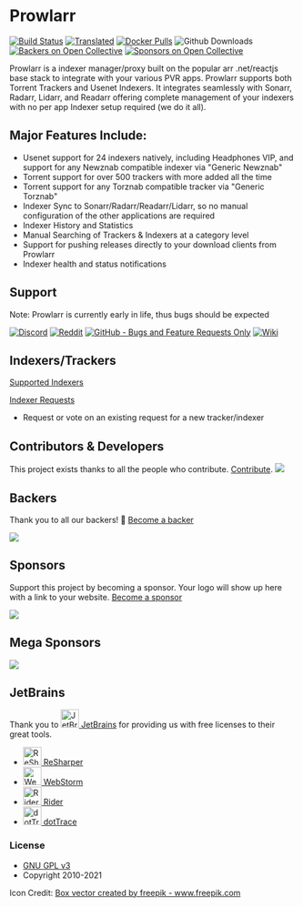 # Prowlarr

[![Build Status](https://dev.azure.com/Prowlarr/Prowlarr/_apis/build/status/Prowlarr.Prowlarr?branchName=develop)](https://dev.azure.com/Prowlarr/Prowlarr/_build/latest?definitionId=1&branchName=develop)
[![Translated](https://translate.servarr.com/widgets/servarr/-/prowlarr/svg-badge.svg)](https://translate.servarr.com/engage/prowlarr/?utm_source=widget)
[![Docker Pulls](https://img.shields.io/docker/pulls/hotio/prowlarr.svg)](https://wiki.servarr.com/prowlarr/installation#docker)
![Github Downloads](https://img.shields.io/github/downloads/Prowlarr/Prowlarr/total.svg)
[![Backers on Open Collective](https://opencollective.com/Prowlarr/backers/badge.svg)](#backers) 
[![Sponsors on Open Collective](https://opencollective.com/Prowlarr/sponsors/badge.svg)](#sponsors)

Prowlarr is a indexer manager/proxy built on the popular arr .net/reactjs base stack to integrate with your various PVR apps. Prowlarr supports both Torrent Trackers and Usenet Indexers. It integrates seamlessly with Sonarr, Radarr, Lidarr, and Readarr offering complete management of your indexers with no per app Indexer setup required (we do it all).

## Major Features Include:
- Usenet support for 24 indexers natively, including Headphones VIP, and support for any Newznab compatible indexer via "Generic Newznab"
- Torrent support for over 500 trackers with more added all the time
- Torrent support for any Torznab compatible tracker via "Generic Torznab"
- Indexer Sync to Sonarr/Radarr/Readarr/Lidarr, so no manual configuration of the other applications are required
- Indexer History and Statistics
- Manual Searching of Trackers & Indexers at a category level
- Support for pushing releases directly to your download clients from Prowlarr
- Indexer health and status notifications

## Support
Note: Prowlarr is currently early in life, thus bugs should be expected

[![Discord](https://img.shields.io/badge/discord-chat-7289DA.svg?maxAge=60)](https://prowlarr.com/discord)
[![Reddit](https://img.shields.io/badge/reddit-discussion-FF4500.svg?maxAge=60)](https://www.reddit.com/r/Prowlarr)
[![GitHub - Bugs and Feature Requests Only](https://img.shields.io/badge/github-issues-red.svg?maxAge=60)](https://github.com/Prowlarr/Prowlarr/issues)
[![Wiki](https://img.shields.io/badge/servarr-wiki-181717.svg?maxAge=60)](https://wiki.servarr.com/prowlarr)

## Indexers/Trackers

[Supported Indexers](https://wiki.servarr.com/en/prowlarr/supported-indexers)

[Indexer Requests](https://requests.prowlarr.com)
- Request or vote on an existing request for a new tracker/indexer

## Contributors & Developers
This project exists thanks to all the people who contribute. [Contribute](CONTRIBUTING.md).
<a href="https://github.com/Prowlarr/Prowlarr/graphs/contributors"><img src="https://opencollective.com/Prowlarr/contributors.svg?width=890&button=false" /></a>


## Backers

Thank you to all our backers! 🙏 [Become a backer](https://opencollective.com/Prowlarr#backer)

<img src="https://opencollective.com/Prowlarr/backers.svg?width=890"></a>

## Sponsors

Support this project by becoming a sponsor. Your logo will show up here with a link to your website. [Become a sponsor](https://opencollective.com/Prowlarr#sponsor)

<img src="https://opencollective.com/Prowlarr/sponsors.svg?width=890"></a>

## Mega Sponsors

<img src="https://opencollective.com/Prowlarr/tiers/mega-sponsor.svg?width=890"></a>

## JetBrains
Thank you to [<img src="/Logo/jetbrains.svg" alt="JetBrains" width="32"> JetBrains](http://www.jetbrains.com/) for providing us with free licenses to their great tools.

* [<img src="/Logo/resharper.svg" alt="ReSharper" width="32"> ReSharper](http://www.jetbrains.com/resharper/)
* [<img src="/Logo/webstorm.svg" alt="WebStorm" width="32"> WebStorm](http://www.jetbrains.com/webstorm/)	
* [<img src="/Logo/rider.svg" alt="Rider" width="32"> Rider](http://www.jetbrains.com/rider/)	
* [<img src="/Logo/dottrace.svg" alt="dotTrace" width="32"> dotTrace](http://www.jetbrains.com/dottrace/)

### License

* [GNU GPL v3](http://www.gnu.org/licenses/gpl.html)
* Copyright 2010-2021

Icon Credit:
<a href="https://www.freepik.com/vectors/box">Box vector created by freepik - www.freepik.com</a>
